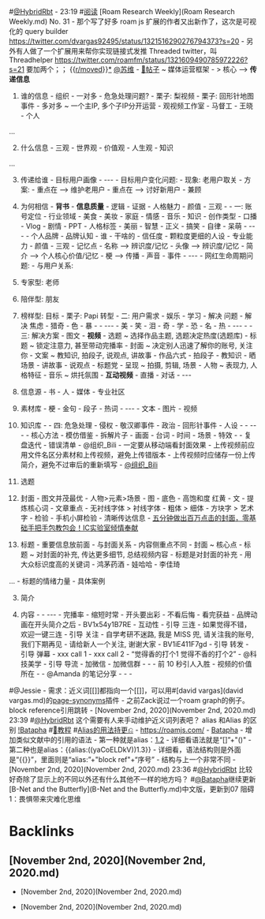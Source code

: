 #[@HybridRbt](@HybridRbt.md)
    - 23:19 #[阅读](阅读.md) [Roam Research Weekly](Roam Research Weekly.md) No. 31
        - 那个写了好多 roam js 扩展的作者又出新作了，这次是可视化的 query builder https://twitter.com/dvargas92495/status/1321516290276794373?s=20
        - 另外有人做了一个扩展用来帮你实现链接式发推 Threaded twitter，叫 Threadhelper https://twitter.com/roamfm/status/1321609490785972226?s=21
要加两个；； {{[r/moved](r/moved.md)}}[*](((Z8XscXqVq)))
[@苏维](@苏维.md)
    - [📝帖子](📝帖子.md) ~ 媒体运营框架
        - > 核心 --> **传递信息**
            
1. 谁的信息
                - 组织
                    - 一对多
                        - 危急处理问题?
                        - 栗子: 梨视频
                        - 栗子: 回形针地图事件
                    - 多对多 ~ 一个主IP, 多个子IP分开运营
                        - 观视频工作室
                        - 马督工
                        - 王晓
                - 个人
                
...
            
2. 什么信息
                - 三观
                    - 世界观
                    - 价值观
                    - 人生观
                - 知识
                
...
            
3. 传递给谁
                - 目标用户画像
                - ---
                - 目标用户变化问题:
                    - 现象: 老用户取关
                    - 方案:
                        - 重点在 --> 维护老用户
                        - 重点在 --> 讨好新用户
                        - 兼顾
            
4. 为何相信
                - **背书**
                - **信息质量**
                    - 逻辑
                    - 证据
                - 人格魅力
                    - 颜值
                    - 三观
        - 
        - 一: 账号定位
            - 行业领域
                - 美食
                - 美妆
                - 家庭
                - 情感
                - 音乐
                - 知识
            - 创作类型
                - 口播
                - Vlog
                - 剧情
                - PPT
            - 人格标签
                - 美丽
                - 智慧
                - 正义
                - 搞笑
                - 自律
                - 呆萌
            - ---
            - 个人品牌
                - 品牌认知
                    - 谁
                    - 干啥的
                    - 信任度
                        - 颗粒度更细的人设
                        - 专业能力
                        - 颜值
                        - 三观
                - 记忆点
                    - 名称 --> 辨识度/记忆
                    - 头像 --> 辨识度/记忆
                    - 简介 --> 个人核心价值/记忆
                    - 梗 --> 传播
                    - 声音
                    - 事件
            - ---
            - 网红生命周期问题:
                - 与用户关系:
                    
1. 专家型: 老师
                    
2. 陪伴型: 朋友
                    
3. 榜样型: 目标
                - 栗子: Papi 转型
        - 二: 用户需求
            - 娱乐
            - 学习
                - 解决 问题
                - 解决 焦虑
            - 猎奇
                - 色
                - 暴
                - 
            - ---
            - 美
            - 笑
            - 泪
            - 奇
            - 学
            - 恐
            - 名
            - 热
            - ---
            - 
        - 三: 解决方案
            - 图文
            - **视频**
                - 选题 ~ 选择作品主题, 选题决定热度(选题库)
                - 标题 ~ 锁定注意力, 甚至带动完播率
                - 封面 ~ 决定别人迅速了解你的账号, 关注你
                - 文案 ~ 教知识, 拍段子, 说观点, 讲故事
                    - 作品六式
                        - 拍段子
                        - 教知识
                        - 晒场景
                        - 讲故事
                        - 说观点
                        - 标题党
                - 呈现 ~ 拍摄, 剪辑, 场景
                - 人物 ~ 表现力, 人格特征
                - 音乐 ~ 烘托氛围
            - **互动视频**
            - 直播
            - 对话
            - ---
            
1. 信息源
                - 书
                - 人
                - 媒体
                - 专业社区
            
2. 素材库
                - 梗
                - 金句
                - 段子
                - 热词
                - ---
                - 文本
                - 图片
                - 视频
            
3. 知识库
                - 
        - 四: 危急处理
            - 侵权
                - 敬汉卿事件
            - 政治
                - 回形针事件
            - 人设
                - 
        - ---
        - 核心方法
            - 模仿借鉴
                - 拆解片子
                    - 画面
                    - 台词
                    - 时间
                    - 场景
                    - 特效
                    - 
            - 复盘迭代
        - 错误清单
            - @组织_Bili
                - 一定要从移动端看封面效果
                - 上传视频前应用文件名区分素材和上传视频，避免上传错版本
                - 上传视频时应储存一份上传简介，避免不过审后的重新填写
        - [@组织_Bili](@组织_Bili.md)
            
0. 选题
            
1. 封面
                - 图文并茂最优
                    - 人物>元素>场景
                - 图
                    - 底色
                        - 高饱和度 红黄
                - 文
                    - 提炼核心词
                    - 文章重点
                    - 无衬线字体 > 衬线字体
                    - 粗体 > 细体
                    - 方块字 > 艺术字
                - 检验
                    - 手机小屏检验
                    - 清晰传达信息
                - [五分钟做出百万点击的封面，零基础手把手包教包会！IC实验室倾情奉献](https://www.bilibili.com/video/BV1tt4y1i7vs)
            
2. 标题
                - 重要信息放前面
                - 与封面关系
                    - 内容侧重点不同
                        - 封面 ~ 核心点
                        - 标题 ~ 对封面的补充, 传达更多细节, 总结视频内容
                        - 标题是对封面的补充
                - 用大众标识度高的关键词
                    - 鸿茅药酒
                    - 娃哈哈
                    - 李佳琦
                    
...
                - 标题的情绪力量
                    - 具体案例
            
3. 简介
            
4. 内容
                - 
            - ---
            - 完播率
                - 缩短时常
                - 开头要出彩
                    - 不看后悔
                    - 看完获益
                - 品牌动画在开头简介之后
                    - BV1x54y1B7RE
            - 互动性
                - 引导 三连
                    - 如果觉得不错，欢迎一键三连
                - 引导 关注
                    - 自学考研不迷路, 我是 MISS 兜, 请关注我的账号, 我们下期再见
                    - 请给新人一个关注, 谢谢大家
                        - BV1iE411F7gd
                - 引导 转发
                - 引导 弹幕
                    - xxx call 1
                    - xxx call 2
                    - “觉得香的打个1 觉得不香的打个2”
                        - @科技美学
                - 引导 导流
                    - 加微信
                    - 加微信群
            - -
            - 前 10 秒引人入胜
                - 视频的价值所在
        - 
        - @Amanda 的笔记分享
            - [](https://images-iswi.oss-cn-beijing.aliyuncs.com/RoamR/201030_3.jpg)
            - [](https://images-iswi.oss-cn-beijing.aliyuncs.com/RoamR/201030_2.jpg)
            - [](https://images-iswi.oss-cn-beijing.aliyuncs.com/RoamR/201030_1.jpg)

#@Jessie
    - 需求：近义词[[]]都指向一个[[]]，可以用#[david vargas](david vargas.md)的[page-synonyms](https://roam.davidvargas.me/extensions/page-synonyms/)插件
        - 之前Zack说过一个roam graph的例子。block reference引用跳转
            - [November 2nd, 2020](November 2nd, 2020.md) 23:39 #[@HybridRbt](@HybridRbt.md) 这个需要有人来手动维护近义词列表吧？
alias 和Alias 的区别 [!Batapha](!Batapha.md) #[📘教程](📘教程.md) #[Alias的用法持更⎌](Alias的用法持更⎌.md)
    - https://roamjs.com/
    - [Batapha](Batapha.md)
        - 增加类似文献中的引用的语法
        - 第一种就是alias：[1.2](((yaCoELDkV)))
            - 详细看语法就是“[]”+"()"
        - 第二种也是alias：{{alias:((yaCoELDkV))1.3}}
            - 详细看，语法结构则是外面是“{{}}”，里面则是“alias:”+"block ref"+“序号”
            - 结构与上一个非常不同 
                - [November 2nd, 2020](November 2nd, 2020.md) 23:36 #[@HybridRbt](@HybridRbt.md) 比较好奇除了显示上的不同以外还有什么其他不一样的地方吗？
#[@Batapha](@Batapha.md)继续更新[B-Net and the Butterfly](B-Net and the Butterfly.md)中文版，更新到07 阻碍1：畏惧带来灾难化思维

# Backlinks
## [November 2nd, 2020](November 2nd, 2020.md)
- [November 2nd, 2020](November 2nd, 2020.md)

- [November 2nd, 2020](November 2nd, 2020.md)


